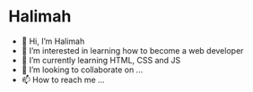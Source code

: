 # Halimah

- 👋 Hi, I’m Halimah
- 👀 I’m interested in learning how to become a web developer
- 🌱 I’m currently learning HTML, CSS and JS
- 💞️ I’m looking to collaborate on ...
- 📫 How to reach me ...

<!---
halimahexe/halimahexe is a ✨ special ✨ repository because its `README.md` (this file) appears on your GitHub profile.
You can click the Preview link to take a look at your changes.
--->
